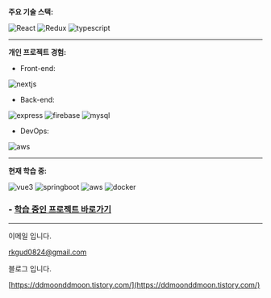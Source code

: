 **주요 기술 스택:**



![React](https://github.com/ka0824/ka0824/assets/79782594/6d9c5094-2e31-4d21-8f4e-fb43e2a06d0c)
![Redux](https://github.com/ka0824/ka0824/assets/79782594/da4216da-1d7e-49d4-9635-05e8681553e0)
![typescript](https://github.com/ka0824/ka0824/assets/79782594/c2804cd6-1996-438b-847a-d459a1911bde)

-----------------------------------------------

**개인 프로젝트 경험:**

- Front-end:  
 
![nextjs](https://github.com/ka0824/ka0824/assets/79782594/1d36440f-4eab-46e4-9f43-d82d85a60029)


- Back-end:  

![express](https://github.com/ka0824/ka0824/assets/79782594/9c32d207-aaa5-4889-ba4f-b2ba393103ed)
![firebase](https://github.com/ka0824/ka0824/assets/79782594/3230f202-c8dd-4908-be7f-45933c5e334e)
![mysql](https://github.com/ka0824/ka0824/assets/79782594/9a1a5221-de44-42f5-9dcc-9554735c9583)


- DevOps:

![aws](https://github.com/ka0824/ka0824/assets/79782594/1022b1d8-130a-4f62-9ed6-3c15a8c943d0)

--------------------------------------------

**현재 학습 중:**

![vue3](https://github.com/ka0824/ka0824/assets/79782594/3be042f5-9bdb-4282-8947-eed318ce3f6c)
![springboot](https://github.com/ka0824/ka0824/assets/79782594/f54e4262-96f0-4748-a9ea-4ae6649cd1c2)
![aws](https://github.com/ka0824/ka0824/assets/79782594/d20075c1-7451-4bc2-bfb2-7e33b3076a0f)
![docker](https://github.com/ka0824/ka0824/assets/79782594/b6108bb9-284a-4435-8825-f14ecf1aec0b)

### - [학습 중인 프로젝트 바로가기](https://github.com/ka0824/noky_vue_spring)

--------------------------------------------

이메일 입니다.

rkgud0824@gmail.com

블로그 입니다.

[https://ddmoonddmoon.tistory.com/](https://ddmoonddmoon.tistory.com/)
